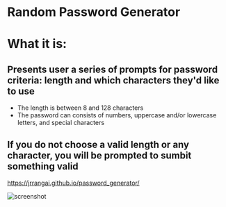 # Random Password Generator

# What it is:

## Presents user a series of prompts for password criteria: length and which characters they'd like to use

* The length is between 8 and 128 characters
* The password can consists of numbers, uppercase and/or lowercase letters, and special characters

## If you do not choose a valid length or any character, you will be prompted to sumbit something valid

https://jrrangai.github.io/password_generator/

![screenshot](https://user-images.githubusercontent.com/99766422/159140776-0fa3c6c7-b719-4b5e-865b-709ba514bdce.png)
